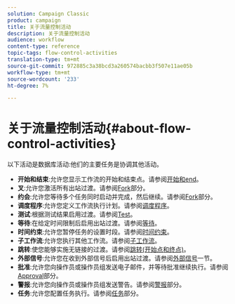 ```yaml
---
solution: Campaign Classic
product: campaign
title: 关于流量控制活动
description: 关于流量控制活动
audience: workflow
content-type: reference
topic-tags: flow-control-activities
translation-type: tm+mt
source-git-commit: 972885c3a38bcd3a260574bacbb3f507e11ae05b
workflow-type: tm+mt
source-wordcount: '233'
ht-degree: 7%

---
```



# 关于流量控制活动{#about-flow-control-activities}

以下活动是数据库活动:他们的主要任务是协调其他活动。

* **开始和结束**:允许您显示工作流的开始和结束点。请参阅[开始和end](../../workflow/using/start-and-end.md)。
* **叉**:允许您激活所有出站过渡。请参阅[Fork](../../workflow/using/fork.md)部分。
* **约会**:允许您等待多个任务同时启动并完成，然后继续。请参阅[Fork](../../workflow/using/fork.md)部分。
* **调度程序**:允许您定义工作流执行计划。请参阅[调度程序](../../workflow/using/scheduler.md)。
* **测试**:根据测试结果启用过渡。请参阅[Test](../../workflow/using/test.md)。
* **等待**:在给定时间限制后启用出站过渡。请参阅[等待](../../workflow/using/wait.md)。
* **时间约束**:允许您暂停任务的设置时段。请参阅[时间约束](../../workflow/using/time-constraint.md)。
* **子工作流**:允许您执行其他工作流。请参阅[子工作流](../../workflow/using/sub-workflow.md)。
* **跳转**:使您能够实施无链接的过渡。请参阅[跳转(开始点和终点)](../../workflow/using/jump--start-point-and-end-point-.md)。
* **外部信号**:允许您在收到外部信号后启用出站过渡。请参阅[外部信号](../../workflow/using/external-signal.md)一节。
* **批准**:允许您向操作员或操作员组发送电子邮件，并等待批准继续执行。请参阅[Approval](../../workflow/using/approval.md)部分。
* **警报**:允许您向操作员或操作员组发送警告。请参阅[警报](../../workflow/using/alert.md)部分。
* **任务**:允许您配置任务执行。请参阅[任务](../../workflow/using/task.md)部分。

